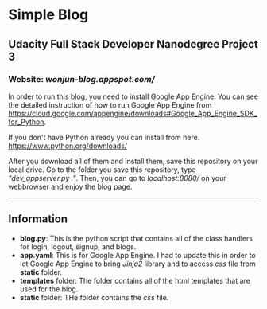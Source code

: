 # Simple Blog
## Udacity Full Stack Developer Nanodegree Project 3

### Website: *wonjun-blog.appspot.com/*

In order to run this blog, you need to install Google App Engine. You can see the detailed instruction of how to run Google App Engine from https://cloud.google.com/appengine/downloads#Google_App_Engine_SDK_for_Python.

If you don't have Python already you can install from here.
https://www.python.org/downloads/

After you download all of them and install them, save this repository on your local drive. Go to the folder you save this repository, type *"dev_appserver.py ."*. Then, you can go to *localhost:8080/* on your webbrowser and enjoy the blog page.

---
Information
---------
- **blog.py**: This is the python script that contains all of the class handlers for login, logout, signup, and blogs.
- **app.yaml**: This is for Google App Engine. I had to update this in order to let Google App Engine to bring *Jinja2* library and to access *css* file from **static** folder.
- **templates** folder: The folder contains all of the html templates that are used for the blog.
- **static** folder: THe folder contains the *css* file.
